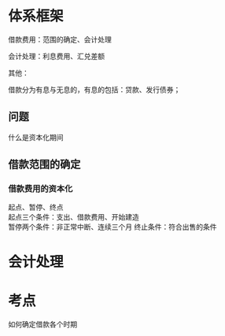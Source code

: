 # 体系框架

借款费用：范围的确定、会计处理

会计处理：利息费用、汇兑差额

其他：

借款分为有息与无息的，有息的包括：贷款、发行债券；

## 问题
什么是资本化期间

## 借款范围的确定

### 借款费用的资本化
起点、暂停、终点 \
起点三个条件：支出、借款费用、开始建造 \
暂停两个条件：非正常中断、连续三个月
终止条件：符合出售的条件



# 会计处理

           

# 考点
如何确定借款各个时期
